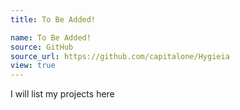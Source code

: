 ```yaml
---
title: To Be Added!

name: To Be Added!
source: GitHub
source_url: https://github.com/capitalone/Hygieia
view: true
---
```

I will list my projects here